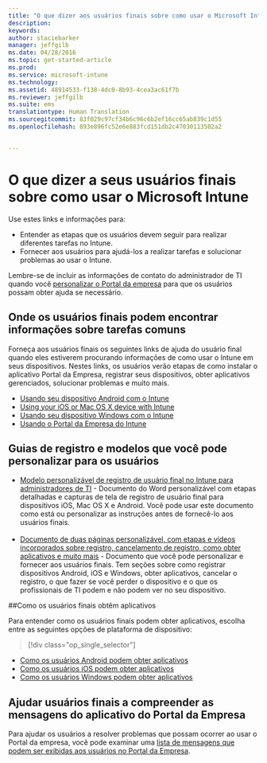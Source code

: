 ```yaml
---
title: "O que dizer aos usuários finais sobre como usar o Microsoft Intune | Microsoft Intune"
description: 
keywords: 
author: staciebarker
manager: jeffgilb
ms.date: 04/28/2016
ms.topic: get-started-article
ms.prod: 
ms.service: microsoft-intune
ms.technology: 
ms.assetid: 48914533-f138-4dc0-8b93-4cea3ac61f7b
ms.reviewer: jeffgilb
ms.suite: ems
translationtype: Human Translation
ms.sourcegitcommit: 83f029c97cf34b6c96c6b2ef16cc65ab839c1d55
ms.openlocfilehash: 893e896fc52e6e883fcd151db2c47030113502a2


---
```




# O que dizer a seus usuários finais sobre como usar o Microsoft Intune

Use estes links e informações para:

- Entender as etapas que os usuários devem seguir para realizar diferentes tarefas no Intune.
- Fornecer aos usuários para ajudá-los a realizar tarefas e solucionar problemas ao usar o Intune.

Lembre-se de incluir as informações de contato do administrador de TI quando você [personalizar o Portal da empresa](/Intune/get-started/start-with-a-paid-subscription-to-microsoft-intune-step-7) para que os usuários possam obter ajuda se necessário.


## Onde os usuários finais podem encontrar informações sobre tarefas comuns

Forneça aos usuários finais os seguintes links de ajuda do usuário final quando eles estiverem procurando informações de como usar o Intune em seus dispositivos. Nestes links, os usuários verão etapas de como instalar o aplicativo Portal da Empresa, registrar seus dispositivos, obter aplicativos gerenciados, solucionar problemas e muito mais.

- [Usando seu dispositivo Android com o Intune](/Intune/EndUser/using-your-android-device-with-intune)
- [Using your iOS or Mac OS X device with Intune](/Intune/EndUser/using-your-ios-or-mac-os-x-device-with-intune)
- [Usando seu dispositivo Windows com o Intune](/Intune/EndUser/using-your-windows-device-with-intune)
- [Usando o Portal da Empresa do Intune](/Intune/EndUser/using-the-intune-company-portal-website)


## Guias de registro e modelos que você pode personalizar para os usuários

- [Modelo personalizável de registro de usuário final no Intune para administradores de TI](https://gallery.technet.microsoft.com/End-user-Intune-enrollment-55dfd64a) - Documento do Word personalizável com etapas detalhadas e capturas de tela de registro de usuário final para dispositivos iOS, Mac OS X e Android. Você pode usar este documento como está ou personalizar as instruções antes de fornecê-lo aos usuários finais.</br></br>
- [Documento de duas páginas personalizável, com etapas e vídeos incorporados sobre registro, cancelamento de registro, como obter aplicativos e muito mais](https://gallery.technet.microsoft.com/Intune-End-User-Enrollment-3a0c9b0c#content) - Documento que você pode personalizar e fornecer aos usuários finais. Tem seções sobre como registrar dispositivos Android, iOS e Windows, obter aplicativos, cancelar o registro, o que fazer se você perder o dispositivo e o que os profissionais de TI podem e não podem ver no seu dispositivo.

##Como os usuários finais obtêm aplicativos

Para entender como os usuários finais podem obter aplicativos, escolha entre as seguintes opções de plataforma de dispositivo:

> [!div class="op_single_selector"]
- [Como os usuários Android podem obter aplicativos](how-your-android-users-get-their-apps.md)
- [Como os usuários iOS podem obter aplicativos](how-your-ios-users-get-their-apps.md)
- [Como os usuários Windows podem obter aplicativos](how-your-windows-users-get-their-apps.md)

## Ajudar usuários finais a compreender as mensagens do aplicativo do Portal da Empresa

Para ajudar os usuários a resolver problemas que possam ocorrer ao usar o Portal da empresa, você pode examinar uma [lista de mensagens que podem ser exibidas aos usuários no Portal da Empresa](/Intune/Plan-Design/help-end-users-understand-company-portal-app-messages).



<!--HONumber=Jun16_HO4-->


